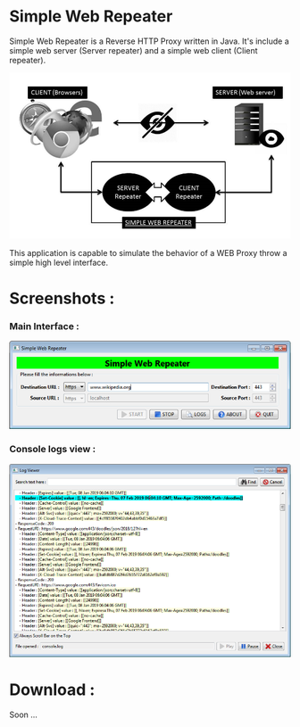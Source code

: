 # Simple Web Repeater

Simple Web Repeater is a Reverse HTTP Proxy written in Java. It's include a simple web server (Server repeater) and a simple web client (Client repeater).


![alt text](https://raw.githubusercontent.com/fkorteby/Simple-Web-Repeater/master/Web%20repeater.jpg?raw=true "Simple Web Repeater")

This application is capable to simulate the behavior of a WEB Proxy throw a simple high level interface. 

# Screenshots :

### Main Interface :
![alt text](https://raw.githubusercontent.com/fkorteby/Simple-Web-Repeater/master/Simple%20Web%20Repeater.png?raw=true "Main Interface")

### Console logs view :
![alt text](https://raw.githubusercontent.com/fkorteby/Simple-Web-Repeater/master/Console%20logs%20preview.png?raw=true "Console logs view")

# Download :

Soon ...
